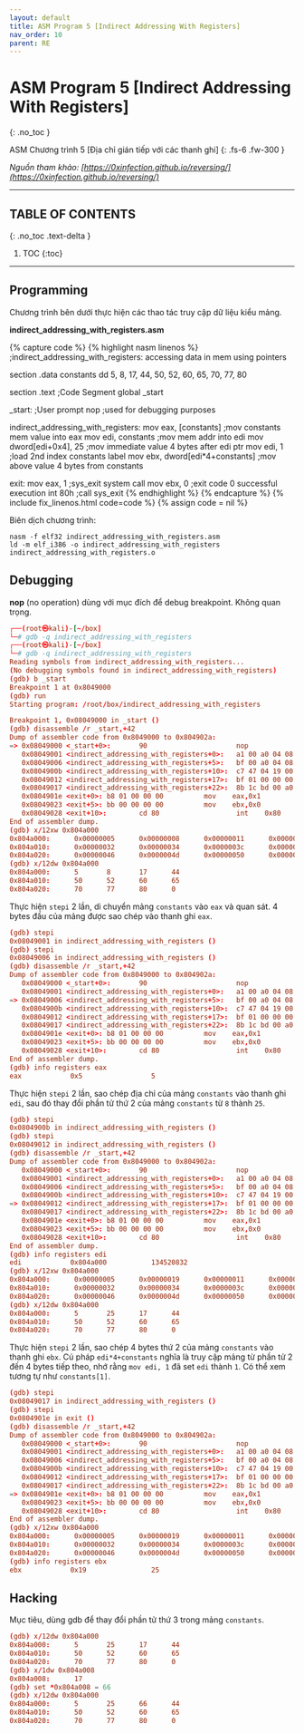 ```yaml
---
layout: default
title: ASM Program 5 [Indirect Addressing With Registers]
nav_order: 10
parent: RE
---
```


# ASM Program 5 [Indirect Addressing With Registers]
{: .no_toc }

ASM Chương trình 5 [Địa chỉ gián tiếp với các thanh ghi]
{: .fs-6 .fw-300 }

_Nguồn tham khảo: [https://0xinfection.github.io/reversing/](https://0xinfection.github.io/reversing/)_

---

## TABLE OF CONTENTS
{: .no_toc .text-delta }

1. TOC
{:toc}

---

## Programming

Chương trình bên dưới thực hiện các thao tác truy cập dữ liệu kiểu mảng.

__indirect_addressing_with_registers.asm__

{% capture code %}
{% highlight nasm linenos %}
;indirect_addressing_with_registers: accessing data in mem using pointers

section .data
    constants dd 5, 8, 17, 44, 50, 52, 60, 65, 70, 77, 80

section .text                        ;Code Segment
    global _start

_start:                              ;User prompt
    nop                              ;used for debugging purposes

indirect_addressing_with_registers:
    mov eax, [constants]             ;mov constants mem value into eax
    mov edi, constants               ;mov mem addr into edi
    mov dword[edi+0x4], 25           ;mov immediate value 4 bytes after edi ptr
    mov edi, 1                       ;load 2nd index constants label
    mov ebx, dword[edi*4+constants]  ;mov above value 4 bytes from constants

exit:
    mov eax, 1                       ;sys_exit system call
    mov ebx, 0                       ;exit code 0 successful execution
    int 80h                          ;call sys_exit
{% endhighlight %}
{% endcapture %}
{% include fix_linenos.html code=code %}
{% assign code = nil %}

Biên dịch chương trình:

```
nasm -f elf32 indirect_addressing_with_registers.asm
ld -m elf_i386 -o indirect_addressing_with_registers indirect_addressing_with_registers.o
```

## Debugging

__nop__ (no operation) dùng với mục đích để debug breakpoint. Không quan trọng.

```conf
┌──(root㉿kali)-[~/box]
└─# gdb -q indirect_addressing_with_registers
┌──(root㉿kali)-[~/box]
└─# gdb -q indirect_addressing_with_registers
Reading symbols from indirect_addressing_with_registers...
(No debugging symbols found in indirect_addressing_with_registers)
(gdb) b _start
Breakpoint 1 at 0x8049000
(gdb) run
Starting program: /root/box/indirect_addressing_with_registers

Breakpoint 1, 0x08049000 in _start ()
(gdb) disassemble /r _start,+42
Dump of assembler code from 0x8049000 to 0x804902a:
=> 0x08049000 <_start+0>:       90                      nop
   0x08049001 <indirect_addressing_with_registers+0>:   a1 00 a0 04 08          mov    eax,ds:0x804a000
   0x08049006 <indirect_addressing_with_registers+5>:   bf 00 a0 04 08          mov    edi,0x804a000
   0x0804900b <indirect_addressing_with_registers+10>:  c7 47 04 19 00 00 00    mov    DWORD PTR [edi+0x4],0x19
   0x08049012 <indirect_addressing_with_registers+17>:  bf 01 00 00 00          mov    edi,0x1
   0x08049017 <indirect_addressing_with_registers+22>:  8b 1c bd 00 a0 04 08    mov    ebx,DWORD PTR [edi*4+0x804a000]
   0x0804901e <exit+0>: b8 01 00 00 00          mov    eax,0x1
   0x08049023 <exit+5>: bb 00 00 00 00          mov    ebx,0x0
   0x08049028 <exit+10>:        cd 80                   int    0x80
End of assembler dump.
(gdb) x/12xw 0x804a000
0x804a000:      0x00000005      0x00000008      0x00000011      0x0000002c
0x804a010:      0x00000032      0x00000034      0x0000003c      0x00000041
0x804a020:      0x00000046      0x0000004d      0x00000050      0x00000000
(gdb) x/12dw 0x804a000
0x804a000:      5       8       17      44
0x804a010:      50      52      60      65
0x804a020:      70      77      80      0
```

Thực hiện `stepi` 2 lần, di chuyển mảng `constants` vào `eax` và quan sát. 4 bytes đầu của mảng được sao chép vào thanh ghi `eax`.

```conf
(gdb) stepi
0x08049001 in indirect_addressing_with_registers ()
(gdb) stepi
0x08049006 in indirect_addressing_with_registers ()
(gdb) disassemble /r _start,+42
Dump of assembler code from 0x8049000 to 0x804902a:
   0x08049000 <_start+0>:       90                      nop
   0x08049001 <indirect_addressing_with_registers+0>:   a1 00 a0 04 08          mov    eax,ds:0x804a000
=> 0x08049006 <indirect_addressing_with_registers+5>:   bf 00 a0 04 08          mov    edi,0x804a000
   0x0804900b <indirect_addressing_with_registers+10>:  c7 47 04 19 00 00 00    mov    DWORD PTR [edi+0x4],0x19
   0x08049012 <indirect_addressing_with_registers+17>:  bf 01 00 00 00          mov    edi,0x1
   0x08049017 <indirect_addressing_with_registers+22>:  8b 1c bd 00 a0 04 08    mov    ebx,DWORD PTR [edi*4+0x804a000]
   0x0804901e <exit+0>: b8 01 00 00 00          mov    eax,0x1
   0x08049023 <exit+5>: bb 00 00 00 00          mov    ebx,0x0
   0x08049028 <exit+10>:        cd 80                   int    0x80
End of assembler dump.
(gdb) info registers eax
eax            0x5                 5
```

Thực hiện `stepi` 2 lần, sao chép địa chỉ của mảng `constants` vào thanh ghi `edi`, sau đó thay đổi phần tử thứ 2 của mảng `constants` từ `8` thành `25`.

```conf
(gdb) stepi
0x0804900b in indirect_addressing_with_registers ()
(gdb) stepi
0x08049012 in indirect_addressing_with_registers ()
(gdb) disassemble /r _start,+42
Dump of assembler code from 0x8049000 to 0x804902a:
   0x08049000 <_start+0>:       90                      nop
   0x08049001 <indirect_addressing_with_registers+0>:   a1 00 a0 04 08          mov    eax,ds:0x804a000
   0x08049006 <indirect_addressing_with_registers+5>:   bf 00 a0 04 08          mov    edi,0x804a000
   0x0804900b <indirect_addressing_with_registers+10>:  c7 47 04 19 00 00 00    mov    DWORD PTR [edi+0x4],0x19
=> 0x08049012 <indirect_addressing_with_registers+17>:  bf 01 00 00 00          mov    edi,0x1
   0x08049017 <indirect_addressing_with_registers+22>:  8b 1c bd 00 a0 04 08    mov    ebx,DWORD PTR [edi*4+0x804a000]
   0x0804901e <exit+0>: b8 01 00 00 00          mov    eax,0x1
   0x08049023 <exit+5>: bb 00 00 00 00          mov    ebx,0x0
   0x08049028 <exit+10>:        cd 80                   int    0x80
End of assembler dump.
(gdb) info registers edi
edi            0x804a000           134520832
(gdb) x/12xw 0x804a000
0x804a000:      0x00000005      0x00000019      0x00000011      0x0000002c
0x804a010:      0x00000032      0x00000034      0x0000003c      0x00000041
0x804a020:      0x00000046      0x0000004d      0x00000050      0x00000000
(gdb) x/12dw 0x804a000
0x804a000:      5       25      17      44
0x804a010:      50      52      60      65
0x804a020:      70      77      80      0
```

Thực hiện `stepi` 2 lần, sao chép 4 bytes thứ 2 của mảng `constants` vào thanh ghi `ebx`. Cú pháp `edi*4+constants` nghĩa là truy cập mảng từ phần tử 2 đến 4 bytes tiếp theo, nhớ rằng `mov edi, 1` đã set `edi` thành `1`. Có thể xem tương tự như `constants[1]`.

```conf
(gdb) stepi
0x08049017 in indirect_addressing_with_registers ()
(gdb) stepi
0x0804901e in exit ()
(gdb) disassemble /r _start,+42
Dump of assembler code from 0x8049000 to 0x804902a:
   0x08049000 <_start+0>:       90                      nop
   0x08049001 <indirect_addressing_with_registers+0>:   a1 00 a0 04 08          mov    eax,ds:0x804a000
   0x08049006 <indirect_addressing_with_registers+5>:   bf 00 a0 04 08          mov    edi,0x804a000
   0x0804900b <indirect_addressing_with_registers+10>:  c7 47 04 19 00 00 00    mov    DWORD PTR [edi+0x4],0x19
   0x08049012 <indirect_addressing_with_registers+17>:  bf 01 00 00 00          mov    edi,0x1
   0x08049017 <indirect_addressing_with_registers+22>:  8b 1c bd 00 a0 04 08    mov    ebx,DWORD PTR [edi*4+0x804a000]
=> 0x0804901e <exit+0>: b8 01 00 00 00          mov    eax,0x1
   0x08049023 <exit+5>: bb 00 00 00 00          mov    ebx,0x0
   0x08049028 <exit+10>:        cd 80                   int    0x80
End of assembler dump.
(gdb) x/12xw 0x804a000
0x804a000:      0x00000005      0x00000019      0x00000011      0x0000002c
0x804a010:      0x00000032      0x00000034      0x0000003c      0x00000041
0x804a020:      0x00000046      0x0000004d      0x00000050      0x00000000
(gdb) info registers ebx
ebx            0x19                25
```

## Hacking

Mục tiêu, dùng gdb để thay đổi phần tử thứ 3 trong mảng `constants`.

```conf
(gdb) x/12dw 0x804a000
0x804a000:      5       25      17      44
0x804a010:      50      52      60      65
0x804a020:      70      77      80      0
(gdb) x/1dw 0x804a008
0x804a008:      17
(gdb) set *0x804a008 = 66
(gdb) x/12dw 0x804a000
0x804a000:      5       25      66      44
0x804a010:      50      52      60      65
0x804a020:      70      77      80      0
```

